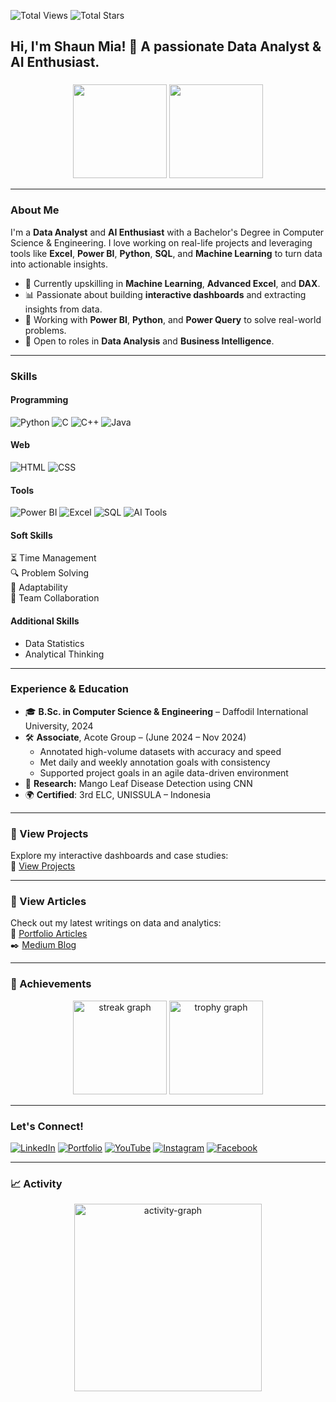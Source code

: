 ![Total Views](https://komarev.com/ghpvc/?username=shaun-mia&label=Profile%20Views&color=0e75b6&style=flat)
![Total Stars](https://img.shields.io/github/stars/shaun-mia?color=ffd700&style=flat&logo=github)

<h2 align="left">Hi, I'm Shaun Mia! 👋 A passionate Data Analyst & AI Enthusiast.</h2>

###

<div align="center">
<img height="150px" src="https://github-readme-stats.vercel.app/api?username=shaun-mia&hide_title=true&hide_border=true&show_icons=true&include_all_commits=true&count_private=true&disable_animations=false&theme=dracula&locale=en&hide_border=false"/>

<img height="150px" src="https://github-readme-stats.vercel.app/api/top-langs/?username=shaun-mia&hide=html&hide_title=true&hide_border=true&layout=compact&langs_count=10&theme=dracula&hide_border=false"/>
</div>

---

### About Me

I'm a **Data Analyst** and **AI Enthusiast** with a Bachelor's Degree in Computer Science & Engineering. I love working on real-life projects and leveraging tools like **Excel**, **Power BI**, **Python**, **SQL**, and **Machine Learning** to turn data into actionable insights.

- 🌱 Currently upskilling in **Machine Learning**, **Advanced Excel**, and **DAX**.
- 📊 Passionate about building **interactive dashboards** and extracting insights from data.
- 🧠 Working with **Power BI**, **Python**, and **Power Query** to solve real-world problems.
- 🎯 Open to roles in **Data Analysis** and **Business Intelligence**.

---

### Skills

#### Programming  
![Python](https://img.shields.io/badge/-Python-3776AB?style=flat&logo=python&logoColor=white) 
![C](https://img.shields.io/badge/-C-A8B9CC?style=flat&logo=c&logoColor=white)
![C++](https://img.shields.io/badge/-C++-00599C?style=flat&logo=cplusplus&logoColor=white)
![Java](https://img.shields.io/badge/-Java-007396?style=flat&logo=java&logoColor=white)

#### Web  
![HTML](https://img.shields.io/badge/-HTML-E34F26?style=flat&logo=html5&logoColor=white)
![CSS](https://img.shields.io/badge/-CSS-1572B6?style=flat&logo=css3&logoColor=white)

#### Tools  
![Power BI](https://img.shields.io/badge/-Power%20BI-F2C811?style=flat&logo=powerbi&logoColor=white)
![Excel](https://img.shields.io/badge/-Excel-217346?style=flat&logo=microsoft-excel&logoColor=white)
![SQL](https://img.shields.io/badge/-SQL-4479A1?style=flat&logo=postgresql&logoColor=white)
![AI Tools](https://img.shields.io/badge/-AI%20Tools-5D3FD3?style=flat&logo=artificial-intelligence&logoColor=white)

#### Soft Skills  
⏳ Time Management  
🔍 Problem Solving  
🔄 Adaptability  
🤝 Team Collaboration

#### Additional Skills  
- Data Statistics  
- Analytical Thinking

---

### Experience & Education

- 🎓 **B.Sc. in Computer Science & Engineering** – Daffodil International University, 2024  
- 🛠 **Associate**, Acote Group – (June 2024 – Nov 2024)  
  - Annotated high-volume datasets with accuracy and speed  
  - Met daily and weekly annotation goals with consistency  
  - Supported project goals in an agile data-driven environment  
- 🧪 **Research:** Mango Leaf Disease Detection using CNN  
- 🌍 **Certified**: 3rd ELC, UNISSULA – Indonesia  

---

### 📁 View Projects  
Explore my interactive dashboards and case studies:  
📂 [View Projects](https://shaun-mia.netlify.app/projects)

---

### 📄 View Articles  
Check out my latest writings on data and analytics:  
📝 [Portfolio Articles](https://shaun-mia.netlify.app/articles)  
✒️ [Medium Blog](https://medium.com/@shaunmia)

---
### 🥇 Achievements

<div align="center">
  <img src="https://streak-stats.demolab.com?user=shaun-mia&locale=en&mode=daily&theme=dracula&hide_border=false&border_radius=5&order=3" height="150" alt="streak graph"  />
  <img src="https://github-profile-trophy.vercel.app?username=shaun-mia&theme=dracula&column=-1&row=1&margin-w=8&margin-h=8&no-bg=false&no-frame=false&order=4" height="150" alt="trophy graph"  />
</div>

---

### Let's Connect!

[![LinkedIn](https://img.shields.io/badge/-LinkedIn-0077B5?style=flat&logo=linkedin&logoColor=white)](https://www.linkedin.com/in/shaun-mia/)
[![Portfolio](https://img.shields.io/badge/-Portfolio-FF5722?style=flat&logo=firefox&logoColor=white)](https://shaun-mia.netlify.app/)
[![YouTube](https://img.shields.io/badge/-YouTube-FF0000?style=flat&logo=youtube&logoColor=white)](https://www.youtube.com/@ShaunMia)
[![Instagram](https://img.shields.io/badge/-Instagram-E4405F?style=flat&logo=instagram&logoColor=white)](https://www.instagram.com/shaun.mia.official/)
[![Facebook](https://img.shields.io/badge/-Facebook-1877F2?style=flat&logo=facebook&logoColor=white)](https://www.facebook.com/shaunmia.cse)

---

### 📈 Activity

<div align="center">
  <img src="https://github-readme-activity-graph.vercel.app/graph?username=shaun-mia&radius=16&theme=react&area=true&order=5" height="300" alt="activity-graph" />
</div>
